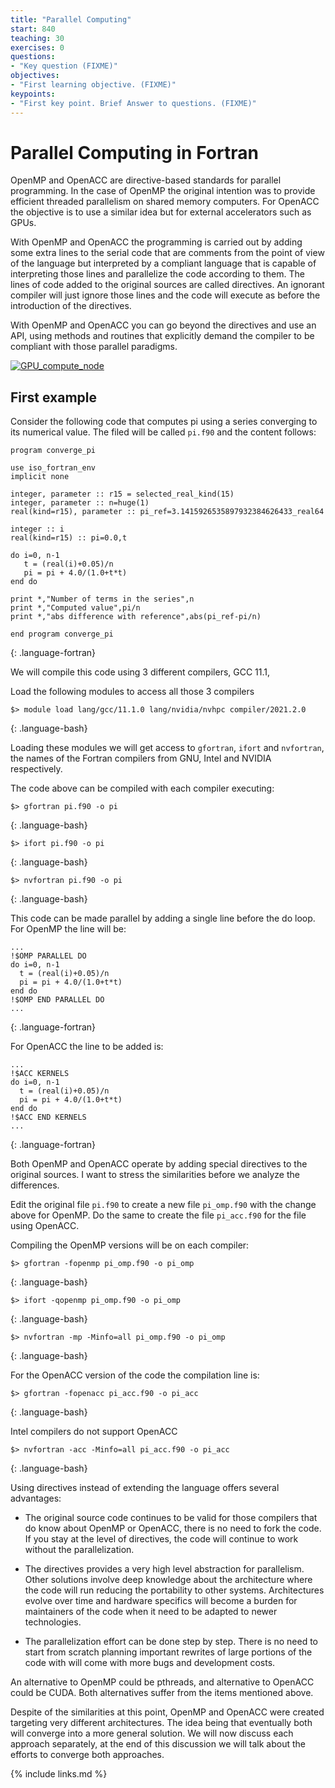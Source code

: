 ```yaml
---
title: "Parallel Computing"
start: 840
teaching: 30
exercises: 0
questions:
- "Key question (FIXME)"
objectives:
- "First learning objective. (FIXME)"
keypoints:
- "First key point. Brief Answer to questions. (FIXME)"
---
```


# Parallel Computing in Fortran

OpenMP and OpenACC are directive-based standards for parallel programming. In the case of OpenMP the original intention was to provide efficient threaded parallelism on shared memory computers. For OpenACC the objective is to use a similar idea but for external accelerators such as GPUs.

With OpenMP and OpenACC the programming is carried out by adding some extra lines to the serial code that are comments from the point of view of the language but interpreted by a compliant language that is capable of interpreting those lines and parallelize the code according to them. The lines of code added to the original sources are called directives. An ignorant compiler will just ignore those lines and the code will execute as before the introduction of the directives.

With OpenMP and OpenACC you can go beyond the directives and use an API, using methods and routines that explicitly demand the compiler to be compliant with those parallel paradigms.

<a href="{{ page.root }}/fig/GPU_compute_node.png">
  <img src="{{ page.root }}/fig/GPU_compute_node.png" alt="GPU_compute_node" />
</a>


## First example

Consider the following code that computes pi using a series converging to its numerical value.
The filed will be called ``pi.f90`` and the content follows:

~~~
program converge_pi

use iso_fortran_env
implicit none

integer, parameter :: r15 = selected_real_kind(15)
integer, parameter :: n=huge(1)
real(kind=r15), parameter :: pi_ref=3.1415926535897932384626433_real64

integer :: i
real(kind=r15) :: pi=0.0,t

do i=0, n-1
   t = (real(i)+0.05)/n
   pi = pi + 4.0/(1.0+t*t)
end do

print *,"Number of terms in the series",n
print *,"Computed value",pi/n
print *,"abs difference with reference",abs(pi_ref-pi/n)

end program converge_pi
~~~
{: .language-fortran}

We will compile this code using 3 different compilers, GCC 11.1,

Load the following modules to access all those 3 compilers

~~~
$> module load lang/gcc/11.1.0 lang/nvidia/nvhpc compiler/2021.2.0
~~~
{: .language-bash}

Loading these modules we will get access to ``gfortran``, ``ifort`` and ``nvfortran``, the names of the Fortran compilers from GNU, Intel and NVIDIA respectively.

The code above can be compiled with each compiler executing:

~~~
$> gfortran pi.f90 -o pi
~~~
{: .language-bash}

~~~
$> ifort pi.f90 -o pi
~~~
{: .language-bash}

~~~
$> nvfortran pi.f90 -o pi
~~~
{: .language-bash}

This code can be made parallel by adding a single line before the do loop. For OpenMP the line will be:

~~~
...
!$OMP PARALLEL DO
do i=0, n-1
  t = (real(i)+0.05)/n
  pi = pi + 4.0/(1.0+t*t)
end do
!$OMP END PARALLEL DO
...
~~~
{: .language-fortran}

For OpenACC the line to be added is:

~~~
...
!$ACC KERNELS
do i=0, n-1
  t = (real(i)+0.05)/n
  pi = pi + 4.0/(1.0+t*t)
end do
!$ACC END KERNELS
...
~~~
{: .language-fortran}

Both OpenMP and OpenACC operate by adding special directives to the original sources. I want to stress the similarities before we analyze the differences.

Edit the original file ``pi.f90`` to create a new file ``pi_omp.f90`` with the change above for OpenMP. Do the same to create the file ``pi_acc.f90`` for the file using OpenACC.

Compiling the OpenMP versions will be on each compiler:

~~~
$> gfortran -fopenmp pi_omp.f90 -o pi_omp
~~~
{: .language-bash}

~~~
$> ifort -qopenmp pi_omp.f90 -o pi_omp
~~~
{: .language-bash}

~~~
$> nvfortran -mp -Minfo=all pi_omp.f90 -o pi_omp
~~~
{: .language-bash}

For the OpenACC version of the code the compilation line is:

~~~
$> gfortran -fopenacc pi_acc.f90 -o pi_acc
~~~
{: .language-bash}

Intel compilers do not support OpenACC

~~~
$> nvfortran -acc -Minfo=all pi_acc.f90 -o pi_acc
~~~
{: .language-bash}

Using directives instead of extending the language offers several advantages:

  * The original source code continues to be valid for those compilers that do know about OpenMP or OpenACC, there is no need to fork the code. If you stay at the level of directives, the code will continue to work without the parallelization.

  * The directives provides a very high level abstraction for parallelism. Other solutions involve deep knowledge about the architecture where the code will run reducing the portability to other systems. Architectures evolve over time and hardware specifics will become a burden for maintainers of the code when it need to be adapted to newer technologies.

  * The parallelization effort can be done step by step. There is no need to start from scratch planning important rewrites of large portions of the code with will come with more bugs and development costs.

An alternative to OpenMP could be pthreads, and alternative to OpenACC could be CUDA. Both alternatives suffer from the items mentioned above.

Despite of the similarities at this point, OpenMP and OpenACC were created targeting very different architectures. The idea being that eventually both will converge into a more general solution. We will now discuss each approach separately, at the end of this discussion we will talk about the efforts to converge both approaches.


{% include links.md %}
